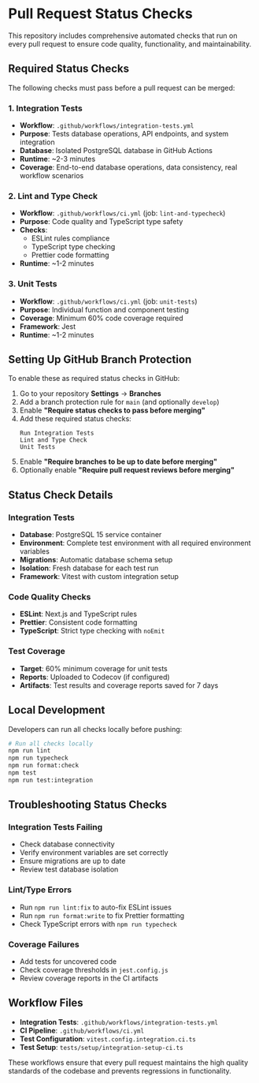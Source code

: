 # Pull Request Status Checks

This repository includes comprehensive automated checks that run on every pull request to ensure code quality, functionality, and maintainability.

## Required Status Checks

The following checks must pass before a pull request can be merged:

### 1. Integration Tests
- **Workflow**: `.github/workflows/integration-tests.yml`
- **Purpose**: Tests database operations, API endpoints, and system integration
- **Database**: Isolated PostgreSQL database in GitHub Actions
- **Runtime**: ~2-3 minutes
- **Coverage**: End-to-end database operations, data consistency, real workflow scenarios

### 2. Lint and Type Check
- **Workflow**: `.github/workflows/ci.yml` (job: `lint-and-typecheck`)
- **Purpose**: Code quality and TypeScript type safety
- **Checks**:
  - ESLint rules compliance
  - TypeScript type checking
  - Prettier code formatting
- **Runtime**: ~1-2 minutes

### 3. Unit Tests
- **Workflow**: `.github/workflows/ci.yml` (job: `unit-tests`)
- **Purpose**: Individual function and component testing
- **Coverage**: Minimum 60% code coverage required
- **Framework**: Jest
- **Runtime**: ~1-2 minutes


## Setting Up GitHub Branch Protection

To enable these as required status checks in GitHub:

1. Go to your repository **Settings** → **Branches**
2. Add a branch protection rule for `main` (and optionally `develop`)
3. Enable **"Require status checks to pass before merging"**
4. Add these required status checks:
   ```
   Run Integration Tests
   Lint and Type Check
   Unit Tests
   ```
5. Enable **"Require branches to be up to date before merging"**
6. Optionally enable **"Require pull request reviews before merging"**

## Status Check Details

### Integration Tests
- **Database**: PostgreSQL 15 service container
- **Environment**: Complete test environment with all required environment variables
- **Migrations**: Automatic database schema setup
- **Isolation**: Fresh database for each test run
- **Framework**: Vitest with custom integration setup

### Code Quality Checks
- **ESLint**: Next.js and TypeScript rules
- **Prettier**: Consistent code formatting
- **TypeScript**: Strict type checking with `noEmit`

### Test Coverage
- **Target**: 60% minimum coverage for unit tests
- **Reports**: Uploaded to Codecov (if configured)
- **Artifacts**: Test results and coverage reports saved for 7 days

## Local Development

Developers can run all checks locally before pushing:

```bash
# Run all checks locally
npm run lint
npm run typecheck
npm run format:check
npm test
npm run test:integration
```

## Troubleshooting Status Checks

### Integration Tests Failing
- Check database connectivity
- Verify environment variables are set correctly
- Ensure migrations are up to date
- Review test database isolation

### Lint/Type Errors
- Run `npm run lint:fix` to auto-fix ESLint issues
- Run `npm run format:write` to fix Prettier formatting
- Check TypeScript errors with `npm run typecheck`


### Coverage Failures
- Add tests for uncovered code
- Check coverage thresholds in `jest.config.js`
- Review coverage reports in the CI artifacts

## Workflow Files

- **Integration Tests**: `.github/workflows/integration-tests.yml`
- **CI Pipeline**: `.github/workflows/ci.yml`
- **Test Configuration**: `vitest.config.integration.ci.ts`
- **Test Setup**: `tests/setup/integration-setup-ci.ts`

These workflows ensure that every pull request maintains the high quality standards of the codebase and prevents regressions in functionality.